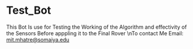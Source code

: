 # Test_Bot
This Bot Is use for Testing the Working of the Algorithm and effectivity 
of the Sensors Before apppling it to the Final Rover
\nTo contact Me Email: mit.mhatre@somaiya.edu

